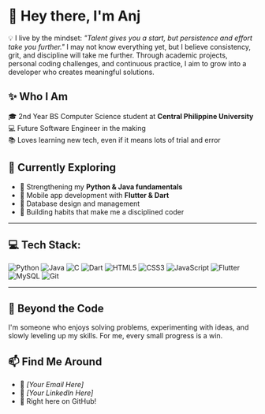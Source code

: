 # 🌟 Hey there, I'm Anj

💡 I live by the mindset: *"Talent gives you a start, but persistence and effort take you further."* I may not know everything yet, but I believe consistency, grit, and discipline will take me further. Through academic projects, personal coding challenges, and continuous practice, I aim to grow into a developer who creates meaningful solutions.

## ✨ Who I Am
🎓 2nd Year BS Computer Science student at **Central Philippine University**  
💻 Future Software Engineer in the making  
📚 Loves learning new tech, even if it means lots of trial and error

## 🧩 Currently Exploring
* 🔹 Strengthening my **Python & Java fundamentals**
* 🔹 Mobile app development with **Flutter & Dart**
* 🔹 Database design and management
* 🔹 Building habits that make me a disciplined coder

---

## 💻 Tech Stack:

![Python](https://img.shields.io/badge/python-3670A8?style=for-the-badge&logo=python&logoColor=ffdd54)
![Java](https://img.shields.io/badge/java-%23ED8B00.svg?style=for-the-badge&logo=openjdk&logoColor=white)
![C](https://img.shields.io/badge/c-%2300599C.svg?style=for-the-badge&logo=c&logoColor=white)
![Dart](https://img.shields.io/badge/dart-%230175C2.svg?style=for-the-badge&logo=dart&logoColor=white)
![HTML5](https://img.shields.io/badge/html5-%23E34F26.svg?style=for-the-badge&logo=html5&logoColor=white)
![CSS3](https://img.shields.io/badge/css3-%231572B6.svg?style=for-the-badge&logo=css3&logoColor=white)
![JavaScript](https://img.shields.io/badge/javascript-%23323330.svg?style=for-the-badge&logo=javascript&logoColor=%23F7DF1E)
![Flutter](https://img.shields.io/badge/Flutter-%2302569B.svg?style=for-the-badge&logo=Flutter&logoColor=white)
![MySQL](https://img.shields.io/badge/mysql-4479A1.svg?style=for-the-badge&logo=mysql&logoColor=white)
![Git](https://img.shields.io/badge/git-%23F05033.svg?style=for-the-badge&logo=git&logoColor=white)

---

## 🌱 Beyond the Code
I'm someone who enjoys solving problems, experimenting with ideas, and slowly leveling up my skills. For me, every small progress is a win.

## 📫 Find Me Around
* 📧 *[Your Email Here]*
* 🔗 *[Your LinkedIn Here]*
* 🖤 Right here on GitHub!

